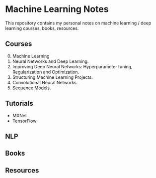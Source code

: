 # Machine Learning Notes

This repository contains my personal notes on machine learning / deep learning courses, books, resources.

## Courses

0. Machine Learning
1. Neural Networks and Deep Learning.
2. Improving Deep Neural Networks: Hyperparameter tuning, Regularization and Optimization.
3. Structuring Machine Learning Projects.
4. Convolutional Neural Networks.
5. Sequence Models.

## Tutorials

* MXNet
* TensorFlow

## NLP


## Books


## Resources